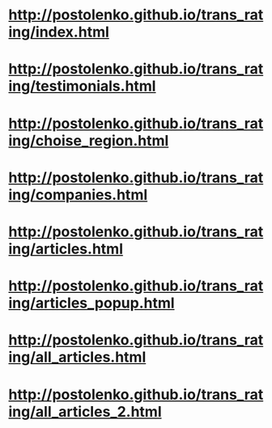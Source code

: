 # http://postolenko.github.io/trans_rating/index.html
# http://postolenko.github.io/trans_rating/testimonials.html
# http://postolenko.github.io/trans_rating/choise_region.html
# http://postolenko.github.io/trans_rating/companies.html
# http://postolenko.github.io/trans_rating/articles.html
# http://postolenko.github.io/trans_rating/articles_popup.html
# http://postolenko.github.io/trans_rating/all_articles.html
# http://postolenko.github.io/trans_rating/all_articles_2.html